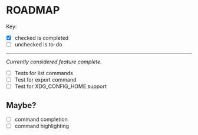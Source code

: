 # ROADMAP

Key:

- [x] checked is completed
- [ ] unchecked is to-do

---

_Currently considered feature complete._

- [ ] Tests for list commands
- [ ] Test for export command
- [ ] Test for XDG_CONFIG_HOME support

## Maybe?

- [ ] command completion
- [ ] command highlighting
